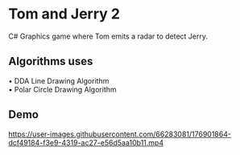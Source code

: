 # Tom and Jerry 2
C# Graphics game where Tom emits a radar to detect Jerry.

## Algorithms uses
• DDA Line Drawing Algorithm<br/>
• Polar Circle Drawing Algorithm

## Demo


https://user-images.githubusercontent.com/66283081/176901864-dcf49184-f3e9-4319-ac27-e56d5aa10b11.mp4

